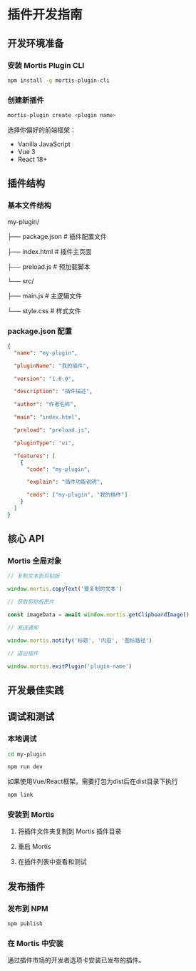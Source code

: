 # 插件开发指南

## 开发环境准备

### 安装 Mortis Plugin CLI

```bash
npm install -g mortis-plugin-cli
```

### 创建新插件

```bash
mortis-plugin create <plugin name>
```

选择你偏好的前端框架：

- Vanilla JavaScript
- Vue 3
- React 18+

## 插件结构

### 基本文件结构

my-plugin/

├── package.json # 插件配置文件

├── index.html # 插件主页面

├── preload.js # 预加载脚本

└── src/

├── main.js # 主逻辑文件

└── style.css # 样式文件

### package.json 配置

```json
{
  "name": "my-plugin",

  "pluginName": "我的插件",

  "version": "1.0.0",

  "description": "插件描述",

  "author": "作者名称",

  "main": "index.html",

  "preload": "preload.js",

  "pluginType": "ui",

  "features": [
    {
      "code": "my-plugin",

      "explain": "插件功能说明",

      "cmds": ["my-plugin", "我的插件"]
    }
  ]
}
```

## 核心 API

### Mortis 全局对象

```js
// 复制文本到剪贴板

window.mortis.copyText('要复制的文本')

// 获取剪贴板图片

const imageData = await window.mortis.getClipboardImage()

// 发送通知

window.mortis.notify('标题', '内容', '图标路径')

// 退出插件

window.mortis.exitPlugin('plugin-name')
```

## 开发最佳实践

## 调试和测试

### 本地调试

```bash
cd my-plugin

npm run dev
```

如果使用Vue/React框架，需要打包为dist后在dist目录下执行

```bash
npm link
```

### 安装到 Mortis

1. 将插件文件夹复制到 Mortis 插件目录

2. 重启 Mortis
3. 在插件列表中查看和测试

## 发布插件

### 发布到 NPM

```bash
npm publish
```

### 在 Mortis 中安装

通过插件市场的开发者选项卡安装已发布的插件。
